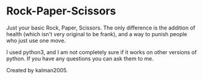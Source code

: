 # Rock-Paper-Scissors
Just your basic Rock, Paper, Scissors. The only difference is the addition of health (which isn't very original to be frank), and a way to punish people who just use one move. 

I used python3, and I am not completely sure if it works on other versions of python.
If you have any questions you can ask them to me. 

Created by kalman2005.
